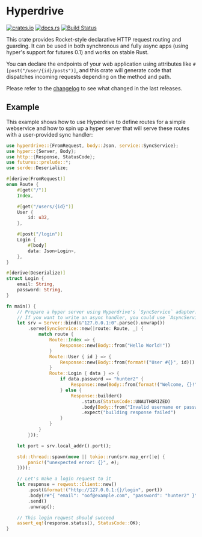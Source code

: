 # Hyperdrive

[![crates.io](https://img.shields.io/crates/v/hyperdrive.svg)](https://crates.io/crates/hyperdrive)
[![docs.rs](https://docs.rs/hyperdrive/badge.svg)](https://docs.rs/hyperdrive/)
[![Build Status](https://travis-ci.org/dac-gmbh/hyperdrive.svg?branch=master)](https://travis-ci.org/dac-gmbh/hyperdrive)

This crate provides Rocket-style declarative HTTP request routing and guarding.
It can be used in both synchronous and fully async apps (using hyper's support
for futures 0.1) and works on stable Rust.

You can declare the endpoints of your web application using attributes like
`#[post("/user/{id}/posts")]`, and this crate will generate code that dispatches
incoming requests depending on the method and path.

Please refer to the [changelog](CHANGELOG.md) to see what changed in the last
releases.

## Example

This example shows how to use Hyperdrive to define routes for a simple
webservice and how to spin up a hyper server that will serve these routes with a
user-provided sync handler:

```rust
use hyperdrive::{FromRequest, body::Json, service::SyncService};
use hyper::{Server, Body};
use http::{Response, StatusCode};
use futures::prelude::*;
use serde::Deserialize;

#[derive(FromRequest)]
enum Route {
    #[get("/")]
    Index,

    #[get("/users/{id}")]
    User {
        id: u32,
    },

    #[post("/login")]
    Login {
        #[body]
        data: Json<Login>,
    },
}

#[derive(Deserialize)]
struct Login {
    email: String,
    password: String,
}

fn main() {
    // Prepare a hyper server using Hyperdrive's `SyncService` adapter.
    // If you want to write an async handler, you could use `AsyncService` instead.
    let srv = Server::bind(&"127.0.0.1:0".parse().unwrap())
        .serve(SyncService::new(|route: Route, _| {
            match route {
                Route::Index => {
                    Response::new(Body::from("Hello World!"))
                }
                Route::User { id } => {
                    Response::new(Body::from(format!("User #{}", id)))
                }
                Route::Login { data } => {
                    if data.password == "hunter2" {
                        Response::new(Body::from(format!("Welcome, {}!", data.email)))
                    } else {
                        Response::builder()
                            .status(StatusCode::UNAUTHORIZED)
                            .body(Body::from("Invalid username or password"))
                            .expect("building response failed")
                    }
                }
            }
        }));

    let port = srv.local_addr().port();

    std::thread::spawn(move || tokio::run(srv.map_err(|e| {
        panic!("unexpected error: {}", e);
    })));

    // Let's make a login request to it
    let response = reqwest::Client::new()
        .post(&format!("http://127.0.0.1:{}/login", port))
        .body(r#"{ "email": "oof@example.com", "password": "hunter2" }"#)
        .send()
        .unwrap();

    // This login request should succeed
    assert_eq!(response.status(), StatusCode::OK);
}
```
